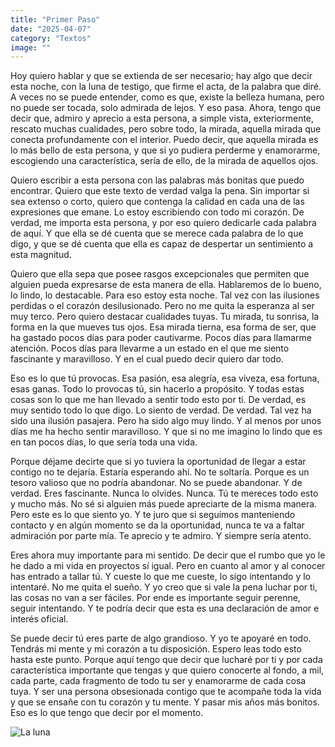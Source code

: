 ```yaml
---
title: "Primer Paso"
date: "2025-04-07"
category: "Textos"
image: ""
---
```


Hoy quiero hablar y que se extienda de ser necesario; hay algo que decir esta noche, con la luna de testigo, que firme el acta, de la palabra que diré. A veces no se puede entender, como es que, existe la belleza humana, pero no puede ser tocada, solo admirada de lejos. Y eso pasa. Ahora, tengo que decir que, admiro y aprecio a esta persona, a simple vista, exteriormente, rescato muchas cualidades, pero sobre todo, la mirada, aquella mirada que conecta profundamente con el interior. Puedo decir, que aquella mirada es lo más bello de esta persona, y que si yo pudiera perderme y enamorarme, escogiendo una característica, sería de ello, de la mirada de aquellos ojos.

Quiero escribir a esta persona con las palabras más bonitas que puedo encontrar. Quiero que este texto de verdad valga la pena. Sin importar si sea extenso o corto, quiero que contenga la calidad en cada una de las expresiones que emane. Lo estoy escribiendo con todo mi corazón. De verdad, me importa esta persona, y por eso quiero dedicarle cada palabra de aquí. Y que ella se dé cuenta que se merece cada palabra de lo que digo, y que se dé cuenta que ella es capaz de despertar un sentimiento a esta magnitud. 

Quiero que ella sepa que posee rasgos excepcionales que permiten que alguien pueda expresarse de esta manera de ella. Hablaremos de lo bueno, lo lindo, lo destacable. Para eso estoy esta noche. Tal vez con las ilusiones perdidas o el corazón desilusionado. Pero no me quita la esperanza al ser muy terco. Pero quiero destacar cualidades tuyas. Tu mirada, tu sonrisa, la forma en la que mueves tus ojos. Esa mirada tierna, esa forma de ser, que ha gastado pocos días para poder cautivarme. Pocos días para llamarme atención. Pocos días para llevarme a un estado en el que me siento fascinante y maravilloso. Y en el cual puedo decir quiero dar todo.

Eso es lo que tú provocas. Esa pasión, esa alegría, esa viveza, esa fortuna, esas ganas. Todo lo provocas tú, sin hacerlo a propósito. Y todas estas cosas son lo que me han llevado a sentir todo esto por ti. De verdad, es muy sentido todo lo que digo. Lo siento de verdad. De verdad. Tal vez ha sido una ilusión pasajera. Pero ha sido algo muy lindo. Y al menos por unos días me ha hecho sentir maravilloso. Y que si no me imagino lo lindo que es en tan pocos días, lo que sería toda una vida.

Porque déjame decirte que si yo tuviera la oportunidad de llegar a estar contigo no te dejaría. Estaría esperando ahí. No te soltaría. Porque es un tesoro valioso que no podría abandonar. No se puede abandonar. Y de verdad. Eres fascinante. Nunca lo olvides. Nunca. Tú te mereces todo esto y mucho más. No sé si alguien más puede apreciarte de la misma manera. Pero este es lo que siento yo. Y te juro que si seguimos manteniendo contacto y en algún momento se da la oportunidad, nunca te va a faltar admiración por parte mía. Te aprecio y te admiro. Y siempre sería atento. 

Eres ahora muy importante para mi sentido. De decir que el rumbo que yo le he dado a mi vida en proyectos sí igual. Pero en cuanto al amor y al conocer has entrado a tallar tú. Y cueste lo que me cueste, lo sigo intentando y lo intentaré. No me quita el sueño. Y yo creo que si vale la pena luchar por ti, las cosas no van a ser fáciles. Por ende es importante seguir perenne, seguir intentando. Y te podría decir que esta es una declaración de amor e interés oficial. 

Se puede decir tú eres parte de algo grandioso. Y yo te apoyaré en todo. Tendrás mi mente y mi corazón a tu disposición. Espero leas todo esto hasta este punto. Porque aquí tengo que decir que lucharé por ti y por cada característica importante que tengas y que quiero conocerte al fondo, a mil, cada parte, cada fragmento de todo tu ser y enamorarme de cada cosa tuya. Y ser una persona obsesionada contigo que te acompañe toda la vida y que se ensañe con tu corazón y tu mente. Y pasar mis años más bonitos. Eso es lo que tengo que decir por el momento. 

![La luna](/images/la-luna.jpg)

